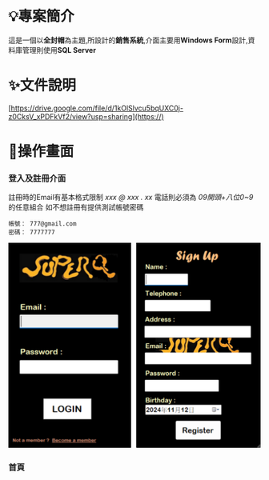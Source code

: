 # 💡專案簡介
這是一個以**全封帽**為主題,所設計的**銷售系統**,介面主要用**Windows Form**設計,資料庫管理則使用**SQL Server**

# ✨文件說明
[https://drive.google.com/file/d/1kOlSlvcu5bqUXC0j-z0CksV_xPDFkVf2/view?usp=sharing](https://)

# 👀操作畫面
### 登入及註冊介面
註冊時的Email有基本格式限制 *xxx @ xxx . xx*
電話則必須為 *09開頭+八位0~9* 的任意組合
如不想註冊有提供測試帳號密碼
```
帳號： 777@gmail.com
密碼： 7777777
```
![Cap融合](Cap融合.png)

### 首頁
